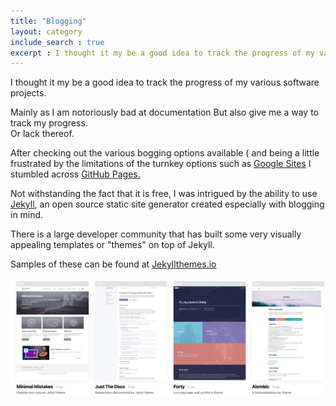 ```yaml
---
title: "Blogging"
layout: category  
include_search : true
excerpt : I thought it my be a good idea to track the progress of my various software projects.
---
```

I thought it my be a good idea to track the progress of my various software projects.

Mainly as I am notoriously bad at documentation
But also give me a way to track my progress.  
Or lack thereof.   

After checking out the various bogging options available ( and being a little frustrated by the limitations of the turnkey options such as [Google Sites](https://sitdes.google.com/) I stumbled across [GitHub Pages.](https://pages.github.com/)

Not withstanding the fact that it is free, I was intrigued by the ability to use [Jekyll](https://jekyllrb.com/), an open source static site generator created especially with blogging in mind.  

There is a large developer community that has built some very visually appealing templates or "themes" on top of Jekyll.

Samples of these can be found at [Jekyllthemes.io](https://jekyllthemes.io)

![Jekyllthemes.io](/assets/images/jekyllthemes.jpg)

